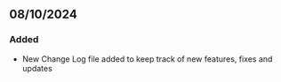 ## 08/10/2024
### Added
 - New Change Log file added to keep track of new features, fixes and updates
